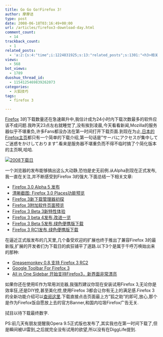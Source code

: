 ```yaml
---
title: Go Go Go!Firefox 3!
author: 摩摩诘
type: post
date: 2008-06-18T03:16:49+00:00
url: /articles/firefox3-download-day.html
comment_count:
  - 14
trackback_count:
  - 1
related_posts:
  - 'a:2:{s:4:"time";i:1224831925;s:13:"related_posts";s:1301:"<h3>相关日志</h3><ul class="related_post"><li><a href="http://www.digglife.cn/articles/firefox3-themes-download-windows-mac.html" title="Windows XP,Vista和Mac版Firefox 3主题下载">Windows XP,Vista和Mac版Firefox 3主题下载</a></li><li><a href="http://www.digglife.cn/articles/add-google-toolbar-functions-firefox3.html" title="给Firefox 3添加Google Toolbar的功能">给Firefox 3添加Google Toolbar的功能</a></li><li><a href="http://www.digglife.cn/articles/firefox3rc1-download-improvements.html" title="Firefox 3 RC1发布,绿色便携版下载">Firefox 3 RC1发布,绿色便携版下载</a></li><li><a href="http://www.digglife.cn/articles/firefox3-beta5.html" title="Firefox 3 Beta 5发布,绿色便携版下载">Firefox 3 Beta 5发布,绿色便携版下载</a></li><li><a href="http://www.digglife.cn/articles/firefox-addons-new-site.html" title="Firefox 3附加软件页面预览">Firefox 3附加软件页面预览</a></li><li><a href="http://www.digglife.cn/articles/first-look-of-firefox3b3.html" title="Firefox 3 Beta 3新特性体验">Firefox 3 Beta 3新特性体验</a></li><li><a href="http://www.digglife.cn/articles/vista-theme-visual-style-download.html" title="7个漂亮的Vista主题(视觉样式)下载">7个漂亮的Vista主题(视觉样式)下载</a></li></ul>";}'
views:
  - 568
bot_views:
  - 1789
duoshuo_thread_id:
  - 1154125469839262073
categories:
  - 火狐技巧
tags:
  - firefox 3

---
```

<a title="Firefox" href="https://www.digglife.net/articles/category/firefox" target="_blank">Firefox</a> 3的下载数量还在急速飙升中,我估计成为24小时内下载次数最多的软件应该不成问题.我昨天23点左右就睡觉了,没有挨到凌晨,今天看看新闻,Mozilla的服务器似乎不堪重负,许多Fans都没办法在第一时间打开下载页面.到现在为止,<a href="http://mozilla.jp/firefox/" target="_blank">日本的Firefox主页</a>都只有一个简单的下载介绍,第一句话是&#8221;サーバにアクセスが集中してご迷惑をかけしております&#8221;.看来是服务器不堪重负而不得不临时搞了个简化版本的主页啊,哈哈.

<!--more-->


  
[<img title="2008下载日" src="http://digglife.qiniudn.com/qiniu/2545/image/43845cbcdd7fe92c1f24b2c1e1cd596b.png" border="0" alt="2008下载日" />][1]

一个浏览器的发布能够搞出这么大动静,恐怕是史无前例.从Alpha到现在正式发布,我一直在关注,并不断感受到Firefox 3的强大.下面总结一下相关文章:

  * <a title="Firefox 3.0 Alpha 5 发布" href="https://www.digglife.net/articles/firefox-30-alpha-5-release.html" target="_blank">Firefox 3.0 Alpha 5 发布</a>
  * <a title="清晰截图: Firefox 3.0 Places功能预览" href="https://www.digglife.net/articles/firefox-3-place-organizer-preview.html" target="_blank">清晰截图: Firefox 3.0 Places功能预览</a>
  * <a title="Firefox 3新下载管理器初探" href="https://www.digglife.net/articles/firstlook-of-firefox3s-download-management.html" target="_blank">Firefox 3新下载管理器初探</a>
  * <a title="Firefox 3附加软件页面预览" href="https://www.digglife.net/articles/firefox-addons-new-site.html" target="_blank">Firefox 3附加软件页面预览</a>
  * [Firefox 3 Beta 3新特性体验][2]
  * <a title="Firefox 3 beta 4发布,改进一览" href="https://www.digglife.net/articles/firefox3-beta4.html" target="_blank">Firefox 3 beta 4发布,改进一览</a>
  * <a title="Firefox 3 Beta 5发布,绿色便携版下载" href="https://www.digglife.net/articles/firefox3-beta5.html" target="_blank">Firefox 3 Beta 5发布,绿色便携版下载</a>
  * <a title="Firefox 3 RC1发布,绿色便携版下载" href="https://www.digglife.net/articles/firefox3rc1-download-improvements.html" target="_blank">Firefox 3 RC1发布,绿色便携版下载</a>

在逼近正式版发布的几天里,几个备受欢迎的扩展也终于推出了兼容Firefox 3的最新版,扩展的开发者们为下载日的疯狂铺平了道路.以下3个是属于千呼万唤始出来的那种:

  * <a title="Greasemonkey 0.8,支持 Firefox 3 RC2" href="http://www.gtalkme.com/share-web/greasemonkey-08.html" target="_blank">Greasemonkey 0.8,支持 Firefox 3 RC2</a>
  * <a title="Google Toolbar For Firefox 3" href="http://www.gtalkme.com/google/google-toolbar-for-firefox-3.html" target="_blank">Google Toolbar For Firefox 3</a>
  * <a href="http://www.awflasher.com/blog/archives/1327" target="_blank">All in One Sidebar 开始支持Firefox3，新界面非常漂亮</a>

如果你还在使用IE作为常用浏览器,我强烈建议你现在安装试用Firefox 3,无论你是效率狂,还是DIY控,甚至美化控,使用Firefox 3都会让你有无上的满足感.Firefox 3的全新功能介绍可以<a title="查阅这里" href="http://xbeta.info/firefox3-new.htm" target="_blank">查阅这里</a>.下载直接点击页面最上方&#8221;狐之助&#8221;的即可,放心,那个是作为Firefox饭自愿放上去的官方Banner,和国内垃圾Firefox广告无关.

拭目以待下载最终数字.

PS:前几天有朋友提醒我Opera 9.5正式版也发布了,其实我也在第一时间下载了,但是瞬间被UI雷到,之后就完全没有试用的欲望,所以没有在DiggLife提到.

 [1]: http://www.spreadfirefox.com/zh-CN/worldrecord
 [2]: https://www.digglife.net/articles/first-look-of-firefox3b3.html